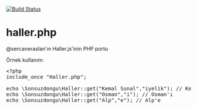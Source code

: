 [![Build Status](https://travis-ci.org/sonsuzdongu/haller.php.png?branch=master)](https://travis-ci.org/sonsuzdongu/haller.php)

haller.php
==========

@sercaneraslan'ın Haller.js'inin PHP portu

Örnek kullanım:
<pre>
&lt;?php
include_once "Haller.php";

echo \Sonsuzdongu\Haller::get("Kemal Sunal","iyelik"); // Kemal Sunal'ın
echo \Sonsuzdongu\Haller::get("Osman","i"); // Osman'ı
echo \Sonsuzdongu\Haller::get("Alp","e"); // Alp'e
</pre>
